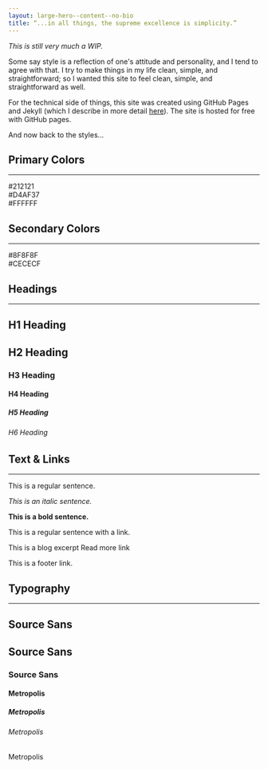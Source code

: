 ```yaml
---
layout: large-hero--content--no-bio
title: “...in all things, the supreme excellence is simplicity.”
---
```


<div class="margin-bottom-50">
  <p><em>This is still very much a WIP.</em></p>
  <p>Some say style is a reflection of one's attitude and personality, and I tend to agree with that. I try to make things in my life clean, simple, and straightforward; so I wanted this site to feel clean, simple, and straightforward as well.</p>
  <p>For the technical side of things, this site was created using GitHub Pages and Jekyll (which I describe in more detail <a href="/new-jekyll-site">here</a>). The site is hosted for free with GitHub pages.</p>
  <p>And now back to the styles...</p>
</div>

<div class="margin-bottom-70">
  <h2>Primary Colors</h2>
  <hr class="tofu-horizontal-rule--content-heading">
  <div class="tofu-color-block__holder margin-bottom-50">
    <div class="tofu-color-block darkerGray">#212121</div>
    <div class="tofu-color-block gold">#D4AF37</div>
    <div class="tofu-color-block white">#FFFFFF</div>
  </div>
</div>
<div class="margin-bottom-70">
  <h2>Secondary Colors</h2>
  <hr class="tofu-horizontal-rule--content-heading">
  <div class="tofu-color-block__holder">
    <div class="tofu-color-block mediumGray">#8F8F8F</div>
    <div class="tofu-color-block lightestGray">#CECECF</div>
  </div>
</div>
<div class="margin-bottom-70">
  <h2>Headings</h2>
  <hr class="tofu-horizontal-rule--content-heading">
  <div class="tofu-hero__title">
    <h2 class="tofu-title--primary">H1 Heading</h2>
  </div>
  <h2>H2 Heading</h2>
  <h3>H3 Heading</h3>
  <h4>H4 Heading</h4>
  <h5>H5 Heading</h5>
  <h6>H6 Heading</h6>
</div>
<div class="margin-bottom-70">
  <h2>Text & Links</h2>
  <hr class="tofu-horizontal-rule--content-heading">
  <p>This is a regular sentence.</p>
  <p><em>This is an italic sentence.</em></p>
  <p><strong>This is a bold sentence.</strong></p>
  <p>This is a regular sentence with <a>a link</a>.</p>
  <p>This is a blog excerpt <a class="read-more">Read more link<span class="tofu-link-arrow right"></span></a></p>
  <p>This is a <a class="tofu-footer__socials__item">footer link</a>.</p>
</div>
<div>
  <h2>Typography</h2>
  <hr class="tofu-horizontal-rule--content-heading">
  <div class="tofu-hero__title">
    <h2 class="tofu-title--primary">Source Sans</h2>
  </div>
  <h2>Source Sans</h2>
  <h3>Source Sans</h3>
  <h4>Metropolis</h4>
  <h5>Metropolis</h5>
  <h6>Metropolis</h6>
  <p>Metropolis</p>
</div>
